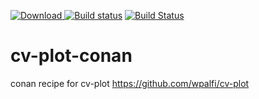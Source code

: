  [ ![Download](https://api.bintray.com/packages/wpalfi/conan/CvPlot%3Awpalfi/images/download.svg) ](https://bintray.com/wpalfi/conan/CvPlot%3Awpalfi/_latestVersion)
[![Build status](https://ci.appveyor.com/api/projects/status/5c5md79v2b5o0g8o/branch/release/1.0?svg=true)](https://ci.appveyor.com/project/WernerPalfinger/cv-plot-conan/branch/release/1.0)
[![Build Status](https://travis-ci.org/wpalfi/cv-plot-conan.svg?branch=release%2F1.0)](https://travis-ci.org/wpalfi/cv-plot-conan)

# cv-plot-conan
conan recipe for cv-plot https://github.com/wpalfi/cv-plot


